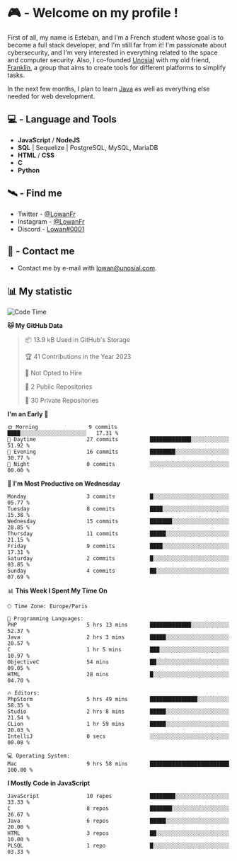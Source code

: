 # 🎮 - Welcome on my profile !
First of all, my name is Esteban, and I'm a French student whose goal is to become a full stack developer, and I'm still far from it!
I'm passionate about cybersecurity, and I'm very interested in everything related to the space and computer security.
Also, I co-founded [Unosial](https://github.com/Unosial) with my old friend, [Franklin](https://github.com/AbaFranklin/), a group that aims to create tools for different platforms to simplify tasks. 

In the next few months, I plan to learn [Java](https://www.java.com/) as well as everything else needed for web development.




## 💻 - Language and Tools
- **JavaScript** / **NodeJS**
- **SQL** | Sequelize | PostgreSQL, MySQL, MariaDB
- **HTML** / **CSS**
- **C**
- **Python**

## 🛰️ - Find me

 - Twitter - [@LowanFr](https://twitter.com/LowanFr/)
 - Instagram - [@LowanFr](https://instagram.com/LowanFr)
 - Discord -  [Lowan#0001](https://unosial.bio/Lowan)
 
## 📡 - Contact me
 - Contact me by e-mail with [lowan@unosial.com](mailto:lowan@unosial.com).

## 📊 My statistic
<!--START_SECTION:waka-->
![Code Time](http://img.shields.io/badge/Code%20Time-635%20hrs%2054%20mins-blue)

**🐱 My GitHub Data** 

> 📦 13.9 kB Used in GitHub's Storage 
 > 
> 🏆 41 Contributions in the Year 2023
 > 
> 🚫 Not Opted to Hire
 > 
> 📜 2 Public Repositories 
 > 
> 🔑 30 Private Repositories 
 > 
**I'm an Early 🐤** 

```text
🌞 Morning                9 commits           ████░░░░░░░░░░░░░░░░░░░░░   17.31 % 
🌆 Daytime                27 commits          █████████████░░░░░░░░░░░░   51.92 % 
🌃 Evening                16 commits          ████████░░░░░░░░░░░░░░░░░   30.77 % 
🌙 Night                  0 commits           ░░░░░░░░░░░░░░░░░░░░░░░░░   00.00 % 
```
📅 **I'm Most Productive on Wednesday** 

```text
Monday                   3 commits           █░░░░░░░░░░░░░░░░░░░░░░░░   05.77 % 
Tuesday                  8 commits           ████░░░░░░░░░░░░░░░░░░░░░   15.38 % 
Wednesday                15 commits          ███████░░░░░░░░░░░░░░░░░░   28.85 % 
Thursday                 11 commits          █████░░░░░░░░░░░░░░░░░░░░   21.15 % 
Friday                   9 commits           ████░░░░░░░░░░░░░░░░░░░░░   17.31 % 
Saturday                 2 commits           █░░░░░░░░░░░░░░░░░░░░░░░░   03.85 % 
Sunday                   4 commits           ██░░░░░░░░░░░░░░░░░░░░░░░   07.69 % 
```


📊 **This Week I Spent My Time On** 

```text
🕑︎ Time Zone: Europe/Paris

💬 Programming Languages: 
PHP                      5 hrs 13 mins       █████████████░░░░░░░░░░░░   52.37 % 
Java                     2 hrs 3 mins        █████░░░░░░░░░░░░░░░░░░░░   20.57 % 
C                        1 hr 5 mins         ███░░░░░░░░░░░░░░░░░░░░░░   10.97 % 
ObjectiveC               54 mins             ██░░░░░░░░░░░░░░░░░░░░░░░   09.05 % 
HTML                     28 mins             █░░░░░░░░░░░░░░░░░░░░░░░░   04.70 % 

🔥 Editors: 
PhpStorm                 5 hrs 49 mins       ███████████████░░░░░░░░░░   58.35 % 
Studio                   2 hrs 8 mins        █████░░░░░░░░░░░░░░░░░░░░   21.54 % 
CLion                    1 hr 59 mins        █████░░░░░░░░░░░░░░░░░░░░   20.03 % 
IntelliJ                 0 secs              ░░░░░░░░░░░░░░░░░░░░░░░░░   00.08 % 

💻 Operating System: 
Mac                      9 hrs 58 mins       █████████████████████████   100.00 % 
```

**I Mostly Code in JavaScript** 

```text
JavaScript               10 repos            ████████░░░░░░░░░░░░░░░░░   33.33 % 
C                        8 repos             ███████░░░░░░░░░░░░░░░░░░   26.67 % 
Java                     6 repos             █████░░░░░░░░░░░░░░░░░░░░   20.00 % 
HTML                     3 repos             ██░░░░░░░░░░░░░░░░░░░░░░░   10.00 % 
PLSQL                    1 repo              █░░░░░░░░░░░░░░░░░░░░░░░░   03.33 % 
```




<!--END_SECTION:waka-->
